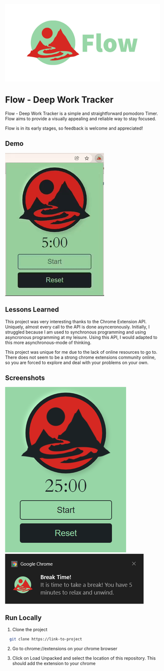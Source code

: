 ![Logo](./Flow/logos/fullLogo.png)

# Flow - Deep Work Tracker

Flow - Deep Work Tracker is a simple and straightforward pomodoro Timer. Flow aims to provide a visually appealing and reliable way to stay focused.

Flow is in its early stages, so feedback is welcome and appreciated!

## Demo

![App Demo](./Flow/screenshots/appGif.gif)

## Lessons Learned

This project was very interesting thanks to the Chrome Extension API.
Uniquely, almost every call to the API is done asynceronously.
Initially, I struggled because I am used to synchronous programming and using asyncronous programming at my leisure.
Using this API, I would adapted to this more asynchronous-mode of thinking.

This project was unique for me due to the lack of online resources to go to.
There does not seem to be a strong chrome extensions community online, so you are forced to explore and deal with your problems on your own.

## Screenshots

![App Screenshot](./Flow/screenshots/extension.png)
![App Screenshot](./Flow/screenshots/notification.png)

## Run Locally

1. Clone the project

```bash
  git clone https://link-to-project
```

2. Go to chrome://extensions on your chrome browser

3. Click on Load Unpacked and select the location of this repository. This should add the extension to your chrome
